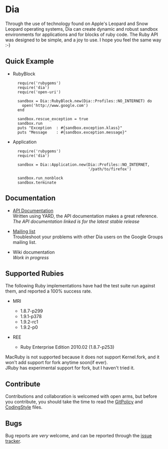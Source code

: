 # Dia  
Through the use of technology found on Apple's Leopard and Snow Leopard 
operating systems, Dia can create dynamic and robust sandbox environments 
for applications and for blocks of ruby code. The Ruby API was designed to be 
simple, and a joy to use. I hope you feel the same way :-)

## Quick Example

* RubyBlock

        require('rubygems')
        require('dia')
        require('open-uri')

        sandbox = Dia::RubyBlock.new(Dia::Profiles::NO_INTERNET) do
          open('http://www.google.com')
        end

        sandbox.rescue_exception = true
        sandbox.run
        puts "Exception  : #{sandbox.exception.klass}"
        puts "Message    : #{sandbox.exception.message}"

* Application

        require('rubygems')
        require('dia')

        sandbox = Dia::Application.new(Dia::Profiles::NO_INTERNET,
                                       '/path/to/firefox')

        sandbox.run_nonblock 
        sandbox.terminate

## Documentation

* [API Documentation](http://doc.fork-bomb.org/dia)   
  Written using YARD, the API documentation makes a great reference.  
  *The API documentation linked is for the latest stable release*

* [Mailing list](http://groups.google.com/group/ruby-dia)   
  Troubleshoot your problems with other Dia users on the Google Groups mailing list.  

* Wiki documentation  
  *Work in progress*

## Supported Rubies

The following Ruby implementations have had the test suite run against them, and
reported a 100% success rate.

* MRI
  * 1.8.7-p299
  * 1.9.1-p378
  * 1.9.2-rc1
  * 1.9.2-p0

* REE
  * Ruby Enterprise Edition 2010.02 (1.8.7-p253)

MacRuby is not supported because it does not support Kernel.fork, and it won't add support
for fork anytime soon(if ever).  
JRuby has experimental support for fork, but I haven't tried it.
 
## Contribute
Contributions and collaboration is welcomed with open arms, but before 
you contribute, you should take the time to read the 
[GitPolicy](http://github.com/robgleeson/Dia/blob/master/GitPolicy) and 
[CodingStyle](http://github.com/robgleeson/Dia/blob/master/CodingStyle) files.

## Bugs  
Bug reports are _very_ welcome, and can be reported through the
[issue tracker](http://github.com/robgleeson/dia/issues).


